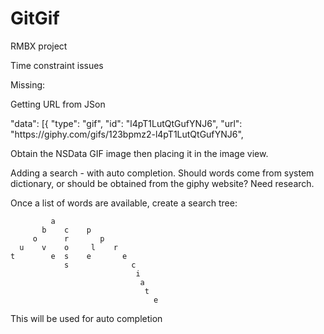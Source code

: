 # GitGif
RMBX project


Time constraint issues

Missing:

Getting URL from JSon

"data": [{
		"type": "gif",
		"id": "l4pT1LutQtGufYNJ6",
		"url": "https:\/\/giphy.com\/gifs\/123bpmz2-l4pT1LutQtGufYNJ6",

Obtain the NSData GIF image then placing it in the image view.

Adding a search - with auto completion. 
    Should words come from system dictionary, or should be obtained from the giphy website? Need research.

Once a list of words are available, create a search tree:

             a
           b    c    p
         o      r       p
      u    v    o     l    r
    t        e  s    e       e
                s              c
                                i
                                 a
                                  t
                                    e

This will be used for auto completion





